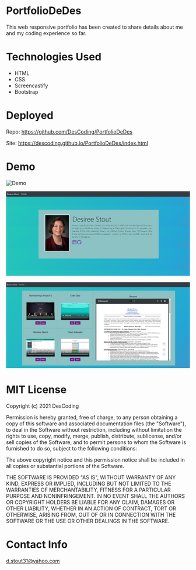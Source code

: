 # PortfolioDeDes

This web responsive portfolio has been created to share details about me and my coding experience so far.

# Technologies Used

   * HTML
   * CSS
   * Screencastify
   * Bootstrap

# Deployed

Repo:  https://github.com/DesCoding/PortfolioDeDes


Site:  https://descoding.github.io/PortfolioDeDes/index.html


# Demo

![Demo](Assets/Portfolio.gif)

![Demo](Assets/DemoAbout.png)

![Demo](Assets/DemoPortfolio.png)

# MIT License

Copyright (c) 2021 DesCoding

Permission is hereby granted, free of charge, to any person obtaining a copy
of this software and associated documentation files (the "Software"), to deal
in the Software without restriction, including without limitation the rights
to use, copy, modify, merge, publish, distribute, sublicense, and/or sell
copies of the Software, and to permit persons to whom the Software is
furnished to do so, subject to the following conditions:

The above copyright notice and this permission notice shall be included in all
copies or substantial portions of the Software.

THE SOFTWARE IS PROVIDED "AS IS", WITHOUT WARRANTY OF ANY KIND, EXPRESS OR
IMPLIED, INCLUDING BUT NOT LIMITED TO THE WARRANTIES OF MERCHANTABILITY,
FITNESS FOR A PARTICULAR PURPOSE AND NONINFRINGEMENT. IN NO EVENT SHALL THE
AUTHORS OR COPYRIGHT HOLDERS BE LIABLE FOR ANY CLAIM, DAMAGES OR OTHER
LIABILITY, WHETHER IN AN ACTION OF CONTRACT, TORT OR OTHERWISE, ARISING FROM,
OUT OF OR IN CONNECTION WITH THE SOFTWARE OR THE USE OR OTHER DEALINGS IN THE
SOFTWARE.

# Contact Info

d.stout31@yahoo.com